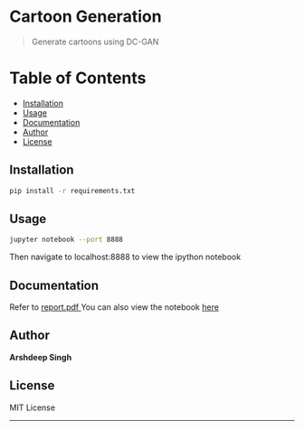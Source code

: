 # Cartoon Generation
>  Generate cartoons using  DC-GAN

Table of Contents
=================

* [Installation](#installation)
* [Usage](#usage)
* [Documentation](#documentation)
* [Author](#author)
* [License](#license)

## Installation

```sh
pip install -r requirements.txt
```
## Usage

```sh
jupyter notebook --port 8888
```
Then navigate to localhost:8888 to view the ipython notebook

## Documentation

Refer to <a href="https://github.com/4rshdeep/cartoon_gan/blob/master/report.pdf" target="_blank"> report.pdf  </a>
You can also view the notebook <a href="https://nbviewer.jupyter.org/github/4rshdeep/cartoon_gan/blob/master/dcgan%20pytorch-64x64.ipynb" target="_blank"> here  </a>  

## Author

**Arshdeep Singh**

## License
 
MIT License

***


